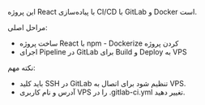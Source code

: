 این پروژه React با پیاده‌سازی CI/CD با GitLab و Docker است.

مراحل اصلی:
- ساخت پروژه React با npm
                                                                                                                                                                                                                                           - Dockerize کردن پروژه
- اجرای Pipeline در GitLab برای Build و Deploy به VPS

نکته مهم:
- باید کلید SSH در GitLab تنظیم شود برای اتصال به VPS.
- آدرس و نام کاربری VPS را در .gitlab-ci.yml تغییر دهید.
